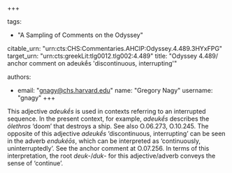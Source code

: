 +++

tags:
- "A Sampling of Comments on the Odyssey"

citable_urn: "urn:cts:CHS:Commentaries.AHCIP:Odyssey.4.489.3HYxFPG"
target_urn: "urn:cts:greekLit:tlg0012.tlg002:4.489"
title: "Odyssey 4.489/ anchor comment on adeukḗs &#39;discontinuous, interrupting&#39;"

authors:
- email: "gnagy@chs.harvard.edu"
  name: "Gregory Nagy"
  username: "gnagy"
+++

<p>This adjective <em>adeukḗs</em> is used in contexts referring to an interrupted sequence. In the present context, for example, <em>adeukḗs</em> describes the <em>ólethros</em> ‘doom’ that destroys a ship. See also O.06.273, O.10.245. The opposite of this adjective <em>adeukḗs</em> ‘discontinuous, interrupting’ can be seen in the adverb <em>endukéōs</em>, which can be interpreted as ‘continuously, uninterruptedly’. See the anchor comment at O.07.256. In terms of this interpretation, the root <em>deuk</em>-/<em>duk</em>- for this adjective/adverb conveys the sense of ‘continue’. </p>